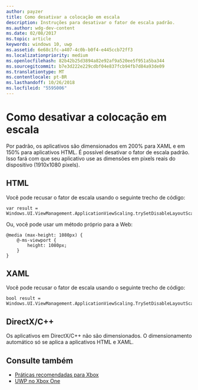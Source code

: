```yaml
---
author: payzer
title: Como desativar a colocação em escala
description: Instruções para desativar o fator de escala padrão.
ms.author: wdg-dev-content
ms.date: 02/08/2017
ms.topic: article
keywords: windows 10, uwp
ms.assetid: 6e68c1fc-a407-4c0b-b0f4-e445ccb72ff3
ms.localizationpriority: medium
ms.openlocfilehash: 82b42b25d3894a82e92af9a520ee5f951a5ba344
ms.sourcegitcommit: b7e3d222e229cdbf04e837fcb94fb7d84a93de09
ms.translationtype: MT
ms.contentlocale: pt-BR
ms.lasthandoff: 10/26/2018
ms.locfileid: "5595006"
---
```

# <a name="how-to-turn-off-scaling"></a>Como desativar a colocação em escala   
Por padrão, os aplicativos são dimensionados em 200% para XAML e em 150% para aplicativos HTML. É possível desativar o fator de escala padrão. Isso fará com que seu aplicativo use as dimensões em pixels reais do dispositivo (1910x1080 pixels).   
   
## <a name="html"></a>HTML   
Você pode recusar o fator de escala usando o seguinte trecho de código: 
   
```
var result = Windows.UI.ViewManagement.ApplicationViewScaling.trySetDisableLayoutScaling(true);
```

Ou, você pode usar um método próprio para a Web:   

```   
@media (max-height: 1080px) {   
    @-ms-viewport {   
        height: 1080px;   
    }   
}   
```

## <a name="xaml"></a>XAML
Você pode recusar o fator de escala usando o seguinte trecho de código:   
   
```
bool result = Windows.UI.ViewManagement.ApplicationViewScaling.TrySetDisableLayoutScaling(true);
```
   
## <a name="directxc"></a>DirectX/C++   
Os aplicativos em DirectX/C++ não são dimensionados. O dimensionamento automático só se aplica a aplicativos HTML e XAML.  

## <a name="see-also"></a>Consulte também
- [Práticas recomendadas para Xbox](tailoring-for-xbox.md)
- [UWP no Xbox One](index.md)

